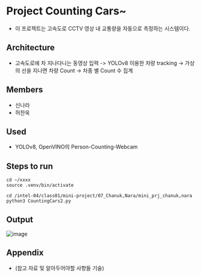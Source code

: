 # Project Counting Cars~

* 이 프로젝트는 고속도로 CCTV 영상 내 교통량을 자동으로 측정하는 시스템이다.

## Architecture

* 고속도로에 차 지나다니는 동영상 입력 -> YOLOv8 이용한 차량 tracking -> 가상의 선을 지나면 차량 Count -> 차종 별 Count 수 집계

## Members

* 신나라
* 허찬욱

## Used

* YOLOv8, OpenVINO의 Person-Counting-Webcam

## Steps to run

```shell
cd ~/xxxx
source .venv/bin/activate

cd /intel-04/class01/mini-project/07_Chanuk,Nara/mini_prj_chanuk,nara
python3 CountingCars2.py
```

## Output
![image](https://github.com/kccistc/intel-04/assets/169637084/8e2a8940-6e5a-4680-b1d5-4602520cd6ca)


## Appendix
* (참고 자료 및 알아두어야할 사항들 기술)
